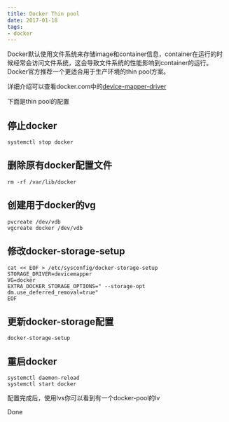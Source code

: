 ```yaml
---
title: Docker Thin pool
date: 2017-01-18
tags:
- docker
---
```


Docker默认使用文件系统来存储image和container信息，container在运行的时候经常会访问文件系统，这会导致文件系统的性能影响到container的运行。Docker官方推荐一个更适合用于生产环境的thin pool方案。

详细介绍可以查看docker.com中的[device-mapper-driver](https://docs.docker.com/engine/userguide/storagedriver/device-mapper-driver/)

下面是thin pool的配置

## 停止docker

```
systemctl stop docker
```

## 删除原有docker配置文件

```
rm -rf /var/lib/docker
```

## 创建用于docker的vg

```
pvcreate /dev/vdb
vgcreate docker /dev/vdb
```

## 修改docker-storage-setup

```
cat << EOF > /etc/sysconfig/docker-storage-setup
STORAGE_DRIVER=devicemapper
VG=docker
EXTRA_DOCKER_STORAGE_OPTIONS=" --storage-opt dm.use_deferred_removal=true"
EOF
```

## 更新docker-storage配置

```
docker-storage-setup
```

## 重启docker

```
systemctl daemon-reload
systemctl start docker
```

配置完成后，使用lvs你可以看到有一个docker-pool的lv

Done
